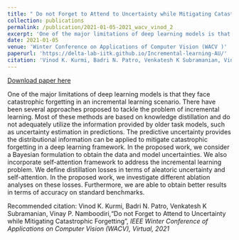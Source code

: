 ```yaml
---
title: " Do not Forget to Attend to Uncertainty while Mitigating Catastrophic Forgetting"
collection: publications
permalink: /publication/2021-01-05-2021_wacv_vinod_2
excerpt: 'One of the major limitations of deep learning models is that they face catastrophic forgetting in an incremental learning scenario.  There have been several approaches proposed to tackle the problem of incremental learning. Most of these methods are based on knowledge distillation and do not adequately utilize the information provided by older task models, such as uncertainty estimation in predictions. The predictive uncertainty provides the distributional information can be applied to mitigate catastrophic forgetting in a deep learning framework.  In the proposed work, we consider a Bayesian formulation to obtain the data and model uncertainties. We also incorporate self-attention framework to address the incremental learning problem. We define distillation losses in terms of aleatoric uncertainty and self-attention. In the proposed work, we investigate different ablation analyses on these losses. Furthermore, we are able to obtain better results in terms of accuracy on standard benchmarks.'
date: 2021-01-05
venue: 'Winter Conference on Applications of Computer Vision (WACV )'
paperurl: 'https://delta-lab-iitk.github.io/Incremental-learning-AU/'
citation: 'Vinod K. Kurmi, Badri N. Patro, Venkatesh K Subramanian, Vinay P. Namboodiri,“Do not Forget to Attend to Uncertainty while Mitigating Catastrophic Forgetting”, <i>IEEE Winter Conference of Applications on Computer Vision (WACV), Virtual, 2021 </i>'
---
```


<a href='https://delta-lab-iitk.github.io/Incremental-learning-AU/'>Download paper here</a>

One of the major limitations of deep learning models is that they face catastrophic forgetting in an incremental learning scenario.  There have been several approaches proposed to tackle the problem of incremental learning. Most of these methods are based on knowledge distillation and do not adequately utilize the information provided by older task models, such as uncertainty estimation in predictions. The predictive uncertainty provides the distributional information can be applied to mitigate catastrophic forgetting in a deep learning framework.  In the proposed work, we consider a Bayesian formulation to obtain the data and model uncertainties. We also incorporate self-attention framework to address the incremental learning problem. We define distillation losses in terms of aleatoric uncertainty and self-attention. In the proposed work, we investigate different ablation analyses on these losses. Furthermore, we are able to obtain better results in terms of accuracy on standard benchmarks.

Recommended citation: Vinod K. Kurmi, Badri N. Patro, Venkatesh K Subramanian, Vinay P. Namboodiri,“Do not Forget to Attend to Uncertainty while Mitigating Catastrophic Forgetting”, <i>IEEE Winter Conference of Applications on Computer Vision (WACV), Virtual, 2021 </i>